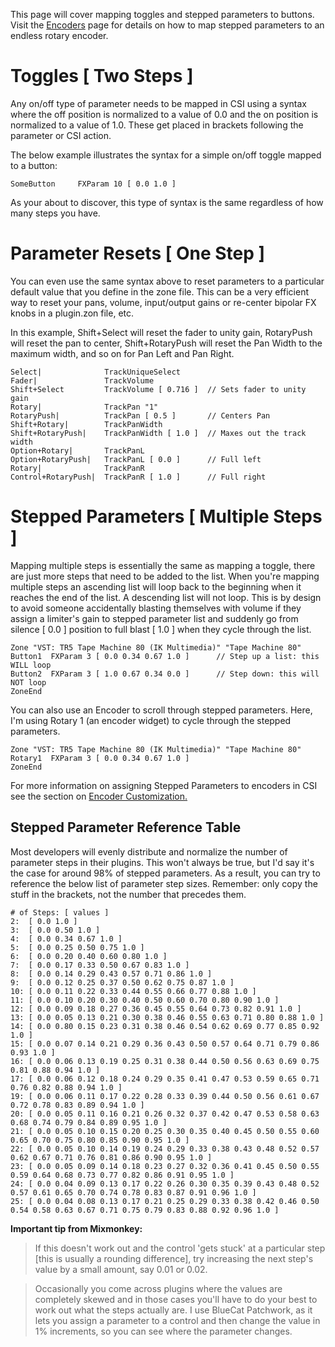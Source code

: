 This page will cover mapping toggles and stepped parameters to buttons. Visit the [Encoders](https://github.com/GeoffAWaddington/CSIWiki/wiki/Message-Generators#Encoders) page for details on how to map stepped parameters to an endless rotary encoder.

# Toggles [ Two Steps ]

Any on/off type of parameter needs to be mapped in CSI using a syntax where the off position is normalized to a value of 0.0 and the on position is normalized to a value of 1.0. These get placed in brackets following the parameter or CSI action. 

The below example illustrates the syntax for a simple on/off toggle mapped to a button:
```
SomeButton     FXParam 10 [ 0.0 1.0 ]
```
As your about to discover, this type of syntax is the same regardless of how many steps you have.

# Parameter Resets [ One Step ]
You can even use the same syntax above to reset parameters to a particular default value that you define in the zone file. This can be a very efficient way to reset your pans, volume, input/output gains or re-center bipolar FX knobs in a plugin.zon file, etc.

In this example, Shift+Select will reset the fader to unity gain, RotaryPush will reset the pan to center, Shift+RotaryPush will reset the Pan Width to the maximum width, and so on for Pan Left and Pan Right.
```
Select|              TrackUniqueSelect
Fader|               TrackVolume        
Shift+Select         TrackVolume [ 0.716 ]  // Sets fader to unity gain
Rotary|              TrackPan "1"
RotaryPush|          TrackPan [ 0.5 ]       // Centers Pan
Shift+Rotary|        TrackPanWidth
Shift+RotaryPush|    TrackPanWidth [ 1.0 ]  // Maxes out the track width
Option+Rotary|       TrackPanL 
Option+RotaryPush|   TrackPanL [ 0.0 ]      // Full left
Rotary|              TrackPanR
Control+RotaryPush|  TrackPanR [ 1.0 ]      // Full right
```

# Stepped Parameters [ Multiple Steps ]
Mapping multiple steps is essentially the same as mapping a toggle, there are just more steps that need to be added to the list. When you're mapping multiple steps an ascending list will loop back to the beginning when it reaches the end of the list. A descending list will not loop. This is by design to avoid someone accidentally blasting themselves with volume if they assign a limiter's gain to stepped parameter list and suddenly go from silence [ 0.0 ] position to full blast [ 1.0 ] when they cycle through the list.

```
Zone "VST: TR5 Tape Machine 80 (IK Multimedia)" "Tape Machine 80"
Button1  FXParam 3 [ 0.0 0.34 0.67 1.0 ]      // Step up a list: this WILL loop
Button2  FXParam 3 [ 1.0 0.67 0.34 0.0 ]      // Step down: this will NOT loop
ZoneEnd
```

You can also use an Encoder to scroll through stepped parameters. Here, I'm using Rotary 1 (an encoder widget) to cycle through the stepped parameters.
```
Zone "VST: TR5 Tape Machine 80 (IK Multimedia)" "Tape Machine 80"
Rotary1  FXParam 3 [ 0.0 0.34 0.67 1.0 ]
ZoneEnd
```

For more information on assigning Stepped Parameters to encoders in CSI see the section on [Encoder Customization.](https://github.com/GeoffAWaddington/CSIWiki/wiki/Message-Generators#encoder-customization)

## Stepped Parameter Reference Table
Most developers will evenly distribute and normalize the number of parameter steps in their plugins. This won't always be true, but I'd say it's the case for around 98% of stepped parameters. As a result, you can try to reference the below list of parameter step sizes. Remember: only copy the stuff in the brackets, not the number that precedes them.

```
# of Steps: [ values ]
2:  [ 0.0 1.0 ]
3:  [ 0.0 0.50 1.0 ]
4:  [ 0.0 0.34 0.67 1.0 ]
5:  [ 0.0 0.25 0.50 0.75 1.0 ]
6:  [ 0.0 0.20 0.40 0.60 0.80 1.0 ]
7:  [ 0.0 0.17 0.33 0.50 0.67 0.83 1.0 ]
8:  [ 0.0 0.14 0.29 0.43 0.57 0.71 0.86 1.0 ]
9:  [ 0.0 0.12 0.25 0.37 0.50 0.62 0.75 0.87 1.0 ]
10: [ 0.0 0.11 0.22 0.33 0.44 0.55 0.66 0.77 0.88 1.0 ]
11: [ 0.0 0.10 0.20 0.30 0.40 0.50 0.60 0.70 0.80 0.90 1.0 ]
12: [ 0.0 0.09 0.18 0.27 0.36 0.45 0.55 0.64 0.73 0.82 0.91 1.0 ]
13: [ 0.0 0.05 0.13 0.21 0.30 0.38 0.46 0.55 0.63 0.71 0.80 0.88 1.0 ]
14: [ 0.0 0.80 0.15 0.23 0.31 0.38 0.46 0.54 0.62 0.69 0.77 0.85 0.92 1.0 ]
15: [ 0.0 0.07 0.14 0.21 0.29 0.36 0.43 0.50 0.57 0.64 0.71 0.79 0.86 0.93 1.0 ]
16: [ 0.0 0.06 0.13 0.19 0.25 0.31 0.38 0.44 0.50 0.56 0.63 0.69 0.75 0.81 0.88 0.94 1.0 ]
17: [ 0.0 0.06 0.12 0.18 0.24 0.29 0.35 0.41 0.47 0.53 0.59 0.65 0.71 0.76 0.82 0.88 0.94 1.0 ]
19: [ 0.0 0.06 0.11 0.17 0.22 0.28 0.33 0.39 0.44 0.50 0.56 0.61 0.67 0.72 0.78 0.83 0.89 0.94 1.0 ]
20: [ 0.0 0.05 0.11 0.16 0.21 0.26 0.32 0.37 0.42 0.47 0.53 0.58 0.63 0.68 0.74 0.79 0.84 0.89 0.95 1.0 ]
21: [ 0.0 0.05 0.10 0.15 0.20 0.25 0.30 0.35 0.40 0.45 0.50 0.55 0.60 0.65 0.70 0.75 0.80 0.85 0.90 0.95 1.0 ]
22: [ 0.0 0.05 0.10 0.14 0.19 0.24 0.29 0.33 0.38 0.43 0.48 0.52 0.57 0.62 0.67 0.71 0.76 0.81 0.86 0.90 0.95 1.0 ]
23: [ 0.0 0.05 0.09 0.14 0.18 0.23 0.27 0.32 0.36 0.41 0.45 0.50 0.55 0.59 0.64 0.68 0.73 0.77 0.82 0.86 0.91 0.95 1.0 ]
24: [ 0.0 0.04 0.09 0.13 0.17 0.22 0.26 0.30 0.35 0.39 0.43 0.48 0.52 0.57 0.61 0.65 0.70 0.74 0.78 0.83 0.87 0.91 0.96	1.0 ]
25: [ 0.0 0.04 0.08 0.13 0.17 0.21 0.25 0.29 0.33 0.38 0.42 0.46 0.50 0.54 0.58 0.63 0.67 0.71 0.75 0.79 0.83 0.88 0.92 0.96 1.0 ]
```

**Important tip from Mixmonkey:**
> If this doesn't work out and the control 'gets stuck' at a particular step [this is usually a rounding difference], try increasing the next step's value by a small amount, say 0.01 or 0.02.

> Occasionally you come across plugins where the values are completely skewed and in those cases you'll have to do your best to work out what the steps actually are. I use BlueCat Patchwork, as it lets you assign a parameter to a control and then change the value in 1% increments, so you can see where the parameter changes.